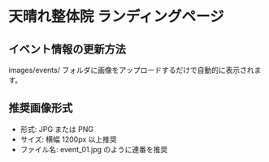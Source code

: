 # 天晴れ整体院 ランディングページ

## イベント情報の更新方法
images/events/ フォルダに画像をアップロードするだけで自動的に表示されます。

## 推奨画像形式
- 形式: JPG または PNG
- サイズ: 横幅 1200px 以上推奨
- ファイル名: event_01.jpg のように連番を推奨
